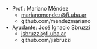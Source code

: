 - Prof.: Mariano Méndez 
    - marianomendez@fi.uba.ar
    - github.com/mendezmariano
- Ayudante: José Ignacio Sbruzzi
    - jsbruzzi@fi.uba.ar
    - github.com/jisbruzzi